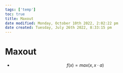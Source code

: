 ```yaml
---
tags: ['temp']
toc: true
title: Maxout
date modified: Monday, October 10th 2022, 2:02:22 pm
date created: Tuesday, July 26th 2022, 8:33:15 pm
---
```


# Maxout
- $$f(x) = max(x, x\cdot a)$$



